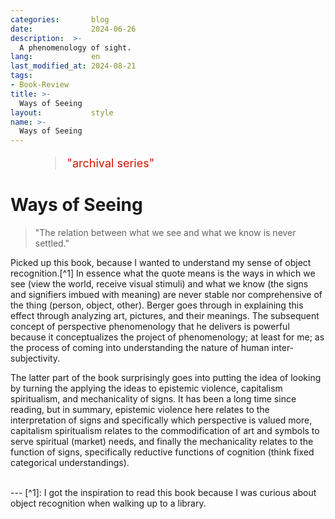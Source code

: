 ```yaml
---
categories:       blog
date:             2024-06-26
description:  >-
  A phenomenology of sight.
lang:             en
last_modified_at: 2024-08-21
tags:
- Book-Review
title: >-
  Ways of Seeing
layout:           style
name: >-
  Ways of Seeing
---
```



<figure class="container-lg" style="padding: 0;">
    <blockquote class="blockquote" style="font-size: 18px; color: red;">
    <p style="color: #D21404;">"archival series"</p>
    </blockquote>
</figure>

# Ways of Seeing

> "The relation between what we see and what we know is never settled."

Picked up this book, because I wanted to understand my sense of object recognition.[^1] In essence what the quote means is the ways in which we see (view the world, receive visual stimuli) and what we know (the signs and signifiers imbued with meaning) are never stable nor comprehensive of the thing (person, object, other). Berger goes through in explaining this effect through analyzing art, pictures, and their meanings. The subsequent concept of perspective phenomenology that he delivers is powerful because it conceptualizes the project of phenomenology; at least for me; as the process of coming into understanding the nature of human inter-subjectivity.

The latter part of the book surprisingly goes into putting the idea of looking by turning the applying the ideas to epistemic violence, capitalism spiritualism, and mechanicality of signs. It has been a long time since reading, but in summary, epistemic violence here relates to the interpretation of signs and specifically which perspective is valued more, capitalism spiritualism relates to the commodification of art and symbols to serve spiritual (market) needs, and finally the mechanicality relates to the function of signs, specifically reductive functions of cognition (think fixed categorical understandings).

<br/>
---
[^1]: I got the inspiration to read this book because I was curious about object recognition when walking up to a library. 
